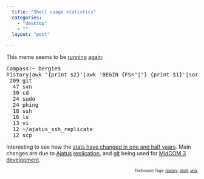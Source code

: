 ```yaml
---
  title: "Shell usage statistics"
  categories: 
    - "desktop"
    - ""
  layout: "post"

---
```

<p>
This meme seems to be <a href="http://jimmac.musichall.cz/log/?p=427">running</a> <a href="http://bethesignal.org/blog/2008/04/10/shell-history-stats/">again</a>:
</p><pre>
Compass:~ bergie$ 
history|awk '{print $2}'|awk 'BEGIN {FS=&quot;|&quot;} {print $1}'|sort|uniq -c | sort -nr |head -n 10
 209 git
  47 svn
  30 cd
  24 sudo
  24 phing
  18 ssh
  16 ls
  13 vi
  12 ~/ajatus_ssh_replicate
  12 scp
</pre><p>
Interesting to see how the <a href="http://bergie.iki.fi/blog/top-ten-unix-shell-commands.html">stats have changed in one and half years</a>. Main changes are due to <a href="http://www.ajatus.info/">Ajatus</a> <a href="http://bergie.iki.fi/blog/replicating_ajatus_with_your_colleagues.html">replication</a>, and <a href="http://repo.or.cz/w/midcom.git">git</a> being used for <a href="http://bergie.iki.fi/blog/midcom_3_at_a_glance.html">MidCOM 3 development</a>.
</p>
<p style="text-align:right;font-size:10px;">Technorati Tags: <a href="http://www.technorati.com/tag/history">history</a>, <a href="http://www.technorati.com/tag/shell">shell</a>, <a href="http://www.technorati.com/tag/unix">unix</a></p>